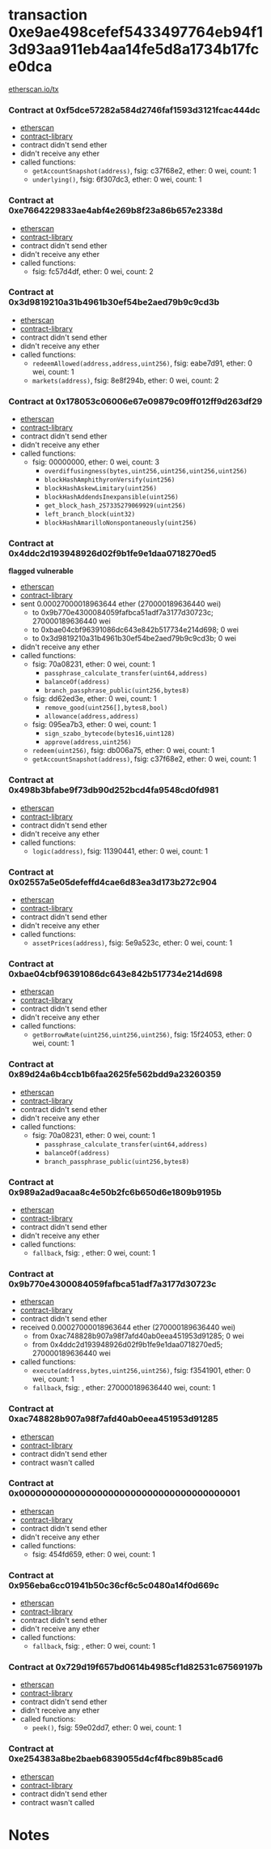 # transaction 0xe9ae498cefef5433497764eb94f13d93aa911eb4aa14fe5d8a1734b17fce0dca

[etherscan.io/tx](https://etherscan.io/tx/0xe9ae498cefef5433497764eb94f13d93aa911eb4aa14fe5d8a1734b17fce0dca)


### Contract at 0xf5dce57282a584d2746faf1593d3121fcac444dc

* [etherscan](https://etherscan.io/address/0xf5dce57282a584d2746faf1593d3121fcac444dc)
* [contract-library](https://contract-library.com/contracts/Ethereum/f5dce57282a584d2746faf1593d3121fcac444dc)
* contract didn't send ether
* didn't receive any ether
* called functions:
    * `getAccountSnapshot(address)`, fsig: c37f68e2, ether: 0 wei, count: 1
    * `underlying()`, fsig: 6f307dc3, ether: 0 wei, count: 1


### Contract at 0xe7664229833ae4abf4e269b8f23a86b657e2338d

* [etherscan](https://etherscan.io/address/0xe7664229833ae4abf4e269b8f23a86b657e2338d)
* [contract-library](https://contract-library.com/contracts/Ethereum/e7664229833ae4abf4e269b8f23a86b657e2338d)
* contract didn't send ether
* didn't receive any ether
* called functions:
    * fsig: fc57d4df, ether: 0 wei, count: 2


### Contract at 0x3d9819210a31b4961b30ef54be2aed79b9c9cd3b

* [etherscan](https://etherscan.io/address/0x3d9819210a31b4961b30ef54be2aed79b9c9cd3b)
* [contract-library](https://contract-library.com/contracts/Ethereum/3d9819210a31b4961b30ef54be2aed79b9c9cd3b)
* contract didn't send ether
* didn't receive any ether
* called functions:
    * `redeemAllowed(address,address,uint256)`, fsig: eabe7d91, ether: 0 wei, count: 1
    * `markets(address)`, fsig: 8e8f294b, ether: 0 wei, count: 2


### Contract at 0x178053c06006e67e09879c09ff012ff9d263df29

* [etherscan](https://etherscan.io/address/0x178053c06006e67e09879c09ff012ff9d263df29)
* [contract-library](https://contract-library.com/contracts/Ethereum/178053c06006e67e09879c09ff012ff9d263df29)
* contract didn't send ether
* didn't receive any ether
* called functions:
    * fsig: 00000000, ether: 0 wei, count: 3
        * `overdiffusingness(bytes,uint256,uint256,uint256,uint256)`
        * `blockHashAmphithyronVersify(uint256)`
        * `blockHashAskewLimitary(uint256)`
        * `blockHashAddendsInexpansible(uint256)`
        * `get_block_hash_257335279069929(uint256)`
        * `left_branch_block(uint32)`
        * `blockHashAmarilloNonspontaneously(uint256)`


### Contract at 0x4ddc2d193948926d02f9b1fe9e1daa0718270ed5

**flagged vulnerable**

* [etherscan](https://etherscan.io/address/0x4ddc2d193948926d02f9b1fe9e1daa0718270ed5)
* [contract-library](https://contract-library.com/contracts/Ethereum/4ddc2d193948926d02f9b1fe9e1daa0718270ed5)
* sent 0.00027000018963644 ether (270000189636440 wei)
    * to 0x9b770e4300084059fafbca51adf7a3177d30723c; 270000189636440 wei
    * to 0xbae04cbf96391086dc643e842b517734e214d698; 0 wei
    * to 0x3d9819210a31b4961b30ef54be2aed79b9c9cd3b; 0 wei
* didn't receive any ether
* called functions:
    * fsig: 70a08231, ether: 0 wei, count: 1
        * `passphrase_calculate_transfer(uint64,address)`
        * `balanceOf(address)`
        * `branch_passphrase_public(uint256,bytes8)`
    * fsig: dd62ed3e, ether: 0 wei, count: 1
        * `remove_good(uint256[],bytes8,bool)`
        * `allowance(address,address)`
    * fsig: 095ea7b3, ether: 0 wei, count: 1
        * `sign_szabo_bytecode(bytes16,uint128)`
        * `approve(address,uint256)`
    * `redeem(uint256)`, fsig: db006a75, ether: 0 wei, count: 1
    * `getAccountSnapshot(address)`, fsig: c37f68e2, ether: 0 wei, count: 1


### Contract at 0x498b3bfabe9f73db90d252bcd4fa9548cd0fd981

* [etherscan](https://etherscan.io/address/0x498b3bfabe9f73db90d252bcd4fa9548cd0fd981)
* [contract-library](https://contract-library.com/contracts/Ethereum/498b3bfabe9f73db90d252bcd4fa9548cd0fd981)
* contract didn't send ether
* didn't receive any ether
* called functions:
    * `logic(address)`, fsig: 11390441, ether: 0 wei, count: 1


### Contract at 0x02557a5e05defeffd4cae6d83ea3d173b272c904

* [etherscan](https://etherscan.io/address/0x02557a5e05defeffd4cae6d83ea3d173b272c904)
* [contract-library](https://contract-library.com/contracts/Ethereum/02557a5e05defeffd4cae6d83ea3d173b272c904)
* contract didn't send ether
* didn't receive any ether
* called functions:
    * `assetPrices(address)`, fsig: 5e9a523c, ether: 0 wei, count: 1


### Contract at 0xbae04cbf96391086dc643e842b517734e214d698

* [etherscan](https://etherscan.io/address/0xbae04cbf96391086dc643e842b517734e214d698)
* [contract-library](https://contract-library.com/contracts/Ethereum/bae04cbf96391086dc643e842b517734e214d698)
* contract didn't send ether
* didn't receive any ether
* called functions:
    * `getBorrowRate(uint256,uint256,uint256)`, fsig: 15f24053, ether: 0 wei, count: 1


### Contract at 0x89d24a6b4ccb1b6faa2625fe562bdd9a23260359

* [etherscan](https://etherscan.io/address/0x89d24a6b4ccb1b6faa2625fe562bdd9a23260359)
* [contract-library](https://contract-library.com/contracts/Ethereum/89d24a6b4ccb1b6faa2625fe562bdd9a23260359)
* contract didn't send ether
* didn't receive any ether
* called functions:
    * fsig: 70a08231, ether: 0 wei, count: 1
        * `passphrase_calculate_transfer(uint64,address)`
        * `balanceOf(address)`
        * `branch_passphrase_public(uint256,bytes8)`


### Contract at 0x989a2ad9acaa8c4e50b2fc6b650d6e1809b9195b

* [etherscan](https://etherscan.io/address/0x989a2ad9acaa8c4e50b2fc6b650d6e1809b9195b)
* [contract-library](https://contract-library.com/contracts/Ethereum/989a2ad9acaa8c4e50b2fc6b650d6e1809b9195b)
* contract didn't send ether
* didn't receive any ether
* called functions:
    * `fallback`, fsig: , ether: 0 wei, count: 1


### Contract at 0x9b770e4300084059fafbca51adf7a3177d30723c

* [etherscan](https://etherscan.io/address/0x9b770e4300084059fafbca51adf7a3177d30723c)
* [contract-library](https://contract-library.com/contracts/Ethereum/9b770e4300084059fafbca51adf7a3177d30723c)
* contract didn't send ether
* received 0.00027000018963644 ether (270000189636440 wei)
    * from 0xac748828b907a98f7afd40ab0eea451953d91285; 0 wei
    * from 0x4ddc2d193948926d02f9b1fe9e1daa0718270ed5; 270000189636440 wei
* called functions:
    * `execute(address,bytes,uint256,uint256)`, fsig: f3541901, ether: 0 wei, count: 1
    * `fallback`, fsig: , ether: 270000189636440 wei, count: 1


### Contract at 0xac748828b907a98f7afd40ab0eea451953d91285

* [etherscan](https://etherscan.io/address/0xac748828b907a98f7afd40ab0eea451953d91285)
* [contract-library](https://contract-library.com/contracts/Ethereum/ac748828b907a98f7afd40ab0eea451953d91285)
* contract didn't send ether
* contract wasn't called


### Contract at 0x0000000000000000000000000000000000000001

* [etherscan](https://etherscan.io/address/0x0000000000000000000000000000000000000001)
* [contract-library](https://contract-library.com/contracts/Ethereum/0000000000000000000000000000000000000001)
* contract didn't send ether
* didn't receive any ether
* called functions:
    * fsig: 454fd659, ether: 0 wei, count: 1


### Contract at 0x956eba6cc01941b50c36cf6c5c0480a14f0d669c

* [etherscan](https://etherscan.io/address/0x956eba6cc01941b50c36cf6c5c0480a14f0d669c)
* [contract-library](https://contract-library.com/contracts/Ethereum/956eba6cc01941b50c36cf6c5c0480a14f0d669c)
* contract didn't send ether
* didn't receive any ether
* called functions:
    * `fallback`, fsig: , ether: 0 wei, count: 1


### Contract at 0x729d19f657bd0614b4985cf1d82531c67569197b

* [etherscan](https://etherscan.io/address/0x729d19f657bd0614b4985cf1d82531c67569197b)
* [contract-library](https://contract-library.com/contracts/Ethereum/729d19f657bd0614b4985cf1d82531c67569197b)
* contract didn't send ether
* didn't receive any ether
* called functions:
    * `peek()`, fsig: 59e02dd7, ether: 0 wei, count: 1


### Contract at 0xe254383a8be2baeb6839055d4cf4fbc89b85cad6

* [etherscan](https://etherscan.io/address/0xe254383a8be2baeb6839055d4cf4fbc89b85cad6)
* [contract-library](https://contract-library.com/contracts/Ethereum/e254383a8be2baeb6839055d4cf4fbc89b85cad6)
* contract didn't send ether
* contract wasn't called

# Notes


